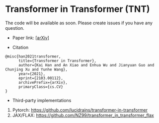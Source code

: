 # Transformer in Transformer (TNT)
The code will be available as soon. Please create issues if you have any question.

- Paper link: [[arXiv]](https://arxiv.org/abs/2103.00112)

- Citation
```
@misc{han2021transformer,
      title={Transformer in Transformer}, 
      author={Kai Han and An Xiao and Enhua Wu and Jianyuan Guo and Chunjing Xu and Yunhe Wang},
      year={2021},
      eprint={2103.00112},
      archivePrefix={arXiv},
      primaryClass={cs.CV}
}
```

- Third-party implementations
1. Pytorch: https://github.com/lucidrains/transformer-in-transformer
2. JAX/FLAX: https://github.com/NZ99/transformer_in_transformer_flax
